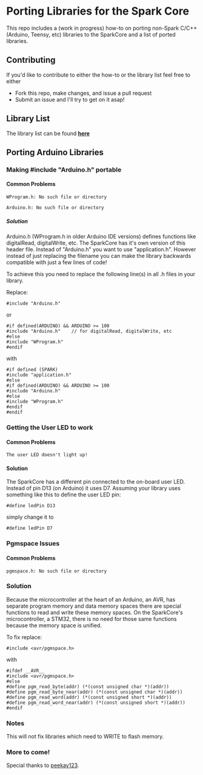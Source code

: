 Porting Libraries for the Spark Core
======================

This repo includes a (work in progress) how-to on porting non-Spark C/C++ (Arduino, Teensy, etc) libraries to the SparkCore and a list of ported libraries.

## Contributing 
If you'd like to contribute to either the how-to or the library list feel free to either

* Fork this repo, make changes, and issue a pull request
* Submit an issue and I'll try to get on it asap!

## Library List
The library list can be found [**here**](https://github.com/harrisonhjones/Spark-Ported-Libraries/blob/master/LIBRARY-LIST.md)

## Porting Arduino Libraries
### Making #include "Arduino.h" portable
#### Common Problems
``WProgram.h: No such file or directory``

``Arduino.h: No such file or directory``

##### Solution
Arduino.h (WProgram.h in older Arduino IDE versions) defines functions like digitalRead, digitalWrite, etc. The SparkCore has it's own version of this header file. Instead of "Arduino.h" you want to use "application.h". However instead of just replacing the filename you can make the library backwards compatible with just a few lines of code!

To achieve this you need to replace the following line(s) in all .h files in your library.

Replace:

	#include "Arduino.h"

or

	#if defined(ARDUINO) && ARDUINO >= 100
	#include "Arduino.h"	// for digitalRead, digitalWrite, etc
	#else
	#include "WProgram.h"
	#endif

with

	#if defined (SPARK)
	#include "application.h"
	#else
	#if defined(ARDUINO) && ARDUINO >= 100
	#include "Arduino.h"
	#else
	#include "WProgram.h"
	#endif
	#endif

### Getting the User LED to work
#### Common Problems
``The user LED doesn't light up!``

#### Solution
The SparkCore has a different pin connected to the on-board user LED. Instead of pin D13 (on Arduino) it uses D7. Assuming your library uses something like this to define the user LED pin:

	#define ledPin D13

simply change it to 

	#define ledPin D7

### Pgmspace Issues
#### Common Problems
``pgmspace.h: No such file or directory``

### Solution
Because the microcontroller at the heart of an Arduino, an AVR, has separate program memory and data memory spaces there are special functions to read and write these memory spaces. On the SparkCore's microcontroller, a STM32, there is no need for those same functions because the memory space is unified.

To fix replace:

	#include <avr/pgmspace.h>

with 

	#ifdef __AVR__
	#include <avr/pgmspace.h>
	#else
	#define pgm_read_byte(addr) (*(const unsigned char *)(addr))
	#define pgm_read_byte_near(addr) (*(const unsigned char *)(addr))
	#define pgm_read_word(addr) (*(const unsigned short *)(addr))
	#define pgm_read_word_near(addr) (*(const unsigned short *)(addr))
	#endif

### Notes
This will not fix libraries which need to WRITE to flash memory.

### More to come!
Special thanks to [peekay123](https://community.spark.io/users/peekay123). 
